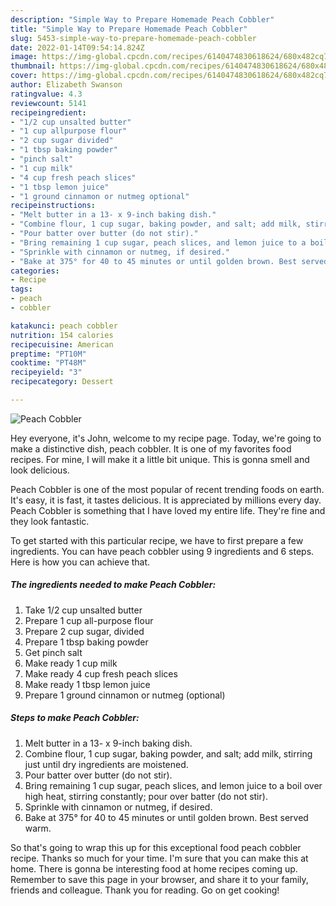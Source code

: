 ```yaml
---
description: "Simple Way to Prepare Homemade Peach Cobbler"
title: "Simple Way to Prepare Homemade Peach Cobbler"
slug: 5453-simple-way-to-prepare-homemade-peach-cobbler
date: 2022-01-14T09:54:14.824Z
image: https://img-global.cpcdn.com/recipes/6140474830618624/680x482cq70/peach-cobbler-recipe-main-photo.jpg
thumbnail: https://img-global.cpcdn.com/recipes/6140474830618624/680x482cq70/peach-cobbler-recipe-main-photo.jpg
cover: https://img-global.cpcdn.com/recipes/6140474830618624/680x482cq70/peach-cobbler-recipe-main-photo.jpg
author: Elizabeth Swanson
ratingvalue: 4.3
reviewcount: 5141
recipeingredient:
- "1/2 cup unsalted butter"
- "1 cup allpurpose flour"
- "2 cup sugar divided"
- "1 tbsp baking powder"
- "pinch salt"
- "1 cup milk"
- "4 cup fresh peach slices"
- "1 tbsp lemon juice"
- "1 ground cinnamon or nutmeg optional"
recipeinstructions:
- "Melt butter in a 13- x 9-inch baking dish."
- "Combine flour, 1 cup sugar, baking powder, and salt; add milk, stirring just until dry ingredients are moistened."
- "Pour batter over butter (do not stir)."
- "Bring remaining 1 cup sugar, peach slices, and lemon juice to a boil over high heat, stirring constantly; pour over batter (do not stir)."
- "Sprinkle with cinnamon or nutmeg, if desired."
- "Bake at 375° for 40 to 45 minutes or until golden brown. Best served warm."
categories:
- Recipe
tags:
- peach
- cobbler

katakunci: peach cobbler 
nutrition: 154 calories
recipecuisine: American
preptime: "PT10M"
cooktime: "PT48M"
recipeyield: "3"
recipecategory: Dessert

---
```



![Peach Cobbler](https://img-global.cpcdn.com/recipes/6140474830618624/680x482cq70/peach-cobbler-recipe-main-photo.jpg)

Hey everyone, it's John, welcome to my recipe page. Today, we're going to make a distinctive dish, peach cobbler. It is one of my favorites food recipes. For mine, I will make it a little bit unique. This is gonna smell and look delicious.



Peach Cobbler is one of the most popular of recent trending foods on earth. It's easy, it is fast, it tastes delicious. It is appreciated by millions every day. Peach Cobbler is something that I have loved my entire life. They're fine and they look fantastic.


To get started with this particular recipe, we have to first prepare a few ingredients. You can have peach cobbler using 9 ingredients and 6 steps. Here is how you can achieve that.

<!--inarticleads1-->

##### The ingredients needed to make Peach Cobbler:

1. Take 1/2 cup unsalted butter
1. Prepare 1 cup all-purpose flour
1. Prepare 2 cup sugar, divided
1. Prepare 1 tbsp baking powder
1. Get pinch salt
1. Make ready 1 cup milk
1. Make ready 4 cup fresh peach slices
1. Make ready 1 tbsp lemon juice
1. Prepare 1 ground cinnamon or nutmeg (optional)




<!--inarticleads2-->

##### Steps to make Peach Cobbler:

1. Melt butter in a 13- x 9-inch baking dish.
1. Combine flour, 1 cup sugar, baking powder, and salt; add milk, stirring just until dry ingredients are moistened.
1. Pour batter over butter (do not stir).
1. Bring remaining 1 cup sugar, peach slices, and lemon juice to a boil over high heat, stirring constantly; pour over batter (do not stir).
1. Sprinkle with cinnamon or nutmeg, if desired.
1. Bake at 375° for 40 to 45 minutes or until golden brown. Best served warm.




So that's going to wrap this up for this exceptional food peach cobbler recipe. Thanks so much for your time. I'm sure that you can make this at home. There is gonna be interesting food at home recipes coming up. Remember to save this page in your browser, and share it to your family, friends and colleague. Thank you for reading. Go on get cooking!
